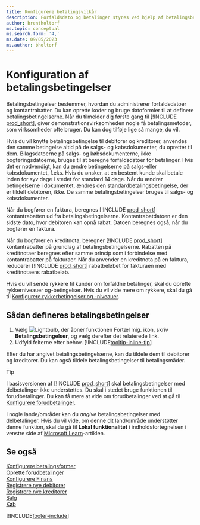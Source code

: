 ```yaml
---
title: Konfigurere betalingsvilkår
description: Forfaldsdato og betalinger styres ved hjælp af betalingsbetingelser.
author: brentholtorf
ms.topic: conceptual
ms.search.form: '4,'
ms.date: 09/05/2023
ms.author: bholtorf
---
```

# Konfiguration af betalingsbetingelser

Betalingsbetingelser bestemmer, hvordan du administrerer forfaldsdatoer og kontantrabatter. Du kan oprette koder og bruge datoformler til at definere betalingsbetingelserne. Når du tilmelder dig første gang til [!INCLUDE [prod_short](includes/prod_short.md)], giver demonstrationsvirksomheden nogle få betalingsmetoder, som virksomheder ofte bruger. Du kan dog tilføje lige så mange, du vil.  

Hvis du vil knytte betalingsbetingelse til debitorer og kreditorer, anvendes den samme betingelse altid på de salgs- og købsdokumenter, du opretter til dem. Bilagsdatoerne på salgs- og købsdokumenterne, ikke bogføringsdatoerne, bruges til at beregne forfaldsdatoer for betalinger. Hvis det er nødvendigt, kan du ændre betingelserne på salgs-eller købsdokumentet, f.eks. Hvis du ønsker, at en bestemt kunde skal betale inden for syv dage i stedet for standard 14 dage. Når du ændrer betingelserne i dokumentet, ændres den standardbetalingsbetingelse, der er tildelt debitoren, ikke. De samme betalingsbetingelser bruges til salgs- og købsdokumenter.

Når du bogfører en faktura, beregnes [!INCLUDE [prod_short](includes/prod_short.md)] kontantrabatten ud fra betalingsbetingelserne. Kontantrabatdatoen er den sidste dato, hvor debitoren kan opnå rabat. Datoen beregnes også, når du bogfører en faktura.  

Når du bogfører en kreditnota, beregner [!INCLUDE [prod_short](includes/prod_short.md)] kontantrabatter på grundlag af betalingsbetingelserne. Rabatten på kreditnotaer beregnes efter samme princip som i forbindelse med kontantrabatter på fakturaer. Når du anvender en kreditnota på en faktura, reducerer [!INCLUDE [prod_short](includes/prod_short.md)] rabatbeløbet for fakturaen med kreditnotaens rabatbeløb.  

Hvis du vil sende rykkere til kunder om forfaldne betalinger, skal du oprette rykkerniveauer og-betingelser. Hvis du vil vide mere om rykkere, skal du gå til [Konfigurere rykkerbetingelser og -niveauer](finance-setup-reminders.md).  

## Sådan defineres betalingsbetingelser

1. Vælg ![Lightbulb, der åbner funktionen Fortæl mig.](media/ui-search/search_small.png "Fortæl mig, hvad du vil foretage dig") ikon, skriv **Betalingsbetingelser**, og vælg derefter det relaterede link.  
2. Udfyld felterne efter behov. [!INCLUDE[tooltip-inline-tip](includes/tooltip-inline-tip_md.md)]  

Efter du har angivet betalingsbetingelserne, kan du tildele dem til debitorer og kreditorer. Du kan også tildele betalingsbetingelser til betalingsmåder.  

> [!TIP]
> I basisversionen af [!INCLUDE [prod_short](includes/prod_short.md)] skal betalingsbetingelser med delbetalinger ikke understøttes. Du skal i stedet bruge funktionen til forudbetalinger. Du kan få mere at vide om forudbetalinger ved at gå til [Konfigurere forudbetalinger](finance-set-up-prepayments.md).
>
> I nogle lande/områder kan du *angive* betalingsbetingelser med delbetalinger. Hvis du vil vide, om denne dit land/område understøtter denne funktion, skal du gå til **Lokal funktionalitet** i indholdsfortegnelsen i venstre side af [Microsoft Learn](about-localization.md)-artiklen.

## Se også

[Konfigurere betalingsformer](finance-payment-methods.md)  
[Oprette forudbetalinger](finance-set-up-prepayments.md)  
[Konfigurere Finans](finance-setup-finance.md)  
[Registrere nye debitorer](sales-how-register-new-customers.md)  
[Registrere nye kreditorer](purchasing-how-register-new-vendors.md)  
[Salg](sales-manage-sales.md)  
[Køb](purchasing-manage-purchasing.md)  


[!INCLUDE[footer-include](includes/footer-banner.md)]